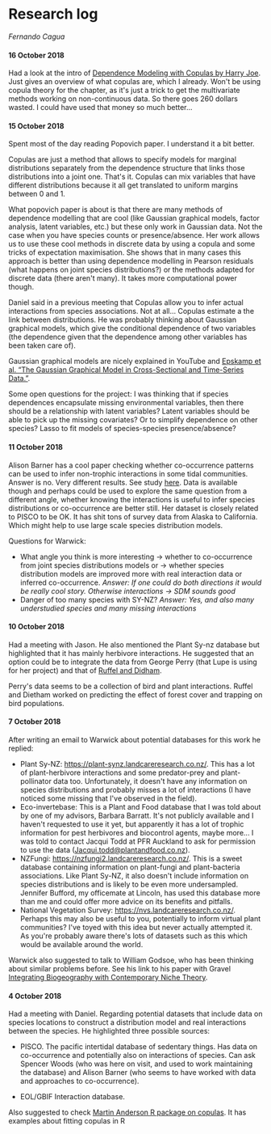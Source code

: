 # Research log

*Fernando Cagua*

#### 16 October 2018

Had a look at the intro of [Dependence Modeling with Copulas by Harry Joe](https://www.crcpress.com/Dependence-Modeling-with-Copulas/Joe/p/book/9781466583221). Just gives an overview of what copulas are, which I already. Won't be using copula theory for the chapter, as it's just a trick to get the multivariate methods working on non-continuous data. So there goes 260 dollars wasted. I could have used that money so much better...

#### 15 October 2018

Spent most of the day reading Popovich paper. I understand it a bit better. 

Copulas are just a method that allows to specify models for marginal distributions separately from the dependence structure that links those distributions into a joint one. That's it. Copulas can mix variables that have different distributions because it all get translated to uniform margins between 0 and 1.

What popovich paper is about is that there are many methods of dependence modelling that are cool (like Gaussian graphical models, factor analysis, latent variables, etc.) but these only work in Gaussian data. Not the case when you have species counts or presence/absence. Her work allows us to use these cool methods in discrete data by using a copula and some tricks of expectation maximisation. She shows that in many cases this approach is better than using dependence modelling in Pearson residuals (what happens on joint species distributions?) or the methods adapted for discrete data (there aren't many). It takes more computational power though. 

Daniel said in a previous meeting that Copulas allow you to infer actual interactions from species associations. Not at all... Copulas estimate a the link between distributions. He was probably thinking about Gaussian graphical models, which give the conditional dependence of two variables (the dependence given that the dependence among other variables has been taken care of). 

Gaussian graphical models are nicely explained in YouTube and [Epskamp et al. “The Gaussian Graphical Model in Cross-Sectional and Time-Series Data.”](https://doi.org/10.1080/00273171.2018.1454823). 

Some open questions for the project: I was thinking that if species dependences encapsulate missing environmental variables, then there should be a relationship with latent variables? Latent variables should be able to pick up the missing covariates? Or to simplify dependence on other species? Lasso to fit models of species-species presence/absence?

#### 11 October 2018

Alison Barner has a cool paper checking whether co-occurrence patterns can be used to infer non-trophic interactions in some tidal communities. Answer is no. Very different results. See study [here](http://onlinelibrary.wiley.com/doi/10.1002/ecy.2133/full). Data is available though and perhaps could be used to explore the same question from a different angle, whether knowing the interactions is useful to infer species distributions or co-occurrence are better still. Her dataset is closely related to PISCO to be OK. It has shit tons of survey data from Alaska to California. Which might help to use large scale species distribution models. 

Questions for Warwick:

* What angle you think is more interesting -> whether to co-occurrence from joint species distributions models or -> whether species distribution models are improved more with real interaction data or inferred co-occurrence. *Answer: If one could do both directions it would be really cool story. Otherwise interactions -> SDM sounds good*
* Danger of too many species with SY-NZ? *Answer: Yes, and also many understudied species and many missing interactions*

#### 10 October 2018

Had a meeting with Jason. He also mentioned the Plant Sy-nz database but highlighted that it has mainly herbivore interactions. He suggested that an option could be to integrate the data from George Perry (that Lupe is using for her project) and that of [Ruffel and Didham](https://newzealandecology.org/nzje/3296.pdf). 

Perry's data seems to be a collection of bird and plant interactions. Ruffel and Dietham worked on predicting the effect of forest cover and trapping on bird populations. 

#### 7 October 2018

After writing an email to Warwick about potential databases for this work he replied:

* Plant Sy-NZ: https://plant-synz.landcareresearch.co.nz/. This has a lot of plant-herbivore interactions and some predator-prey and plant-pollinator data too. Unfortunately, it doesn't have any information on species distributions and probably misses a lot of interactions (I have noticed some missing that I've observed in the field).
* Eco-invertebase: This is a Plant and Food database that I was told about by one of my advisors, Barbara Barratt. It's not publicly available and I haven't requested to use it yet, but apparently it has a lot of trophic information for pest herbivores and biocontrol agents, maybe more... I was told to contact Jacqui Todd at PFR Auckland to ask for permission to use the data (Jacqui.todd@plantandfood.co.nz).
* NZFungi: https://nzfungi2.landcareresearch.co.nz/. This is a sweet database containing information on plant-fungi and plant-bacteria associations. Like Plant Sy-NZ, it also doesn't include information on species distributions and is likely to be even more undersampled. Jennifer Bufford, my officemate at Lincoln, has used this database more than me and could offer more advice on its benefits and pitfalls.
* National Vegetation Survey: https://nvs.landcareresearch.co.nz/. Perhaps this may also be useful to you, potentially to inform virtual plant communities? I've toyed with this idea but never actually attempted it. As you're probably aware there's lots of datasets such as this which would be available around the world.

Warwick also suggested to talk to William Godsoe, who has been thinking about similar problems before. See his link to his paper with Gravel [Integrating Biogeography with Contemporary Niche Theory](https://www-sciencedirect-com.ezproxy.canterbury.ac.nz/science/article/pii/S0169534717300836).

#### 4 October 2018

Had a meeting with Daniel. Regarding potential datasets that include data on species locations to construct a distribution model and real interactions between the species. He highlighted three possible sources:

* PISCO. The pacific intertidal database of sedentary things. Has data on co-occurrence and potentially also on interactions of species. Can ask Spencer Woods (who was here on visit, and used to work maintaining the database) and Alison Barner (who seems to have worked with data and approaches to co-occurrence).

* EOL/GBIF Interaction database. 

Also suggested to check [Martin Anderson R package on copulas](https://cran.r-project.org/web/packages/copula/copula.pdf). It has examples about fitting copulas in R

